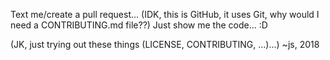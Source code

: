 Text me/create a pull request... (IDK, this is GitHub, 
it uses Git, why would I need a CONTRIBUTING.md file??)
Just show me the code... :D

(JK, just trying out these things (LICENSE, 
CONTRIBUTING, ...)...)
~js, 2018
